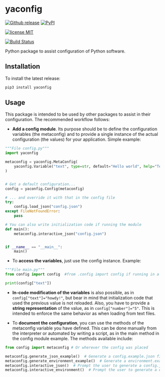 # yaconfig

[![Github release](https://img.shields.io/github/release/dih5/yaconfig.svg)](https://github.com/dih5/yaconfig/releases/latest)
[![PyPI](https://img.shields.io/pypi/v/yaconfig.svg)](https://pypi.python.org/pypi/yaconfig)

[![license MIT](https://img.shields.io/badge/license-MIT-blue.svg)](https://raw.githubusercontent.com/Dih5/yaconfig/master/LICENSE.txt)

[![Build Status](https://travis-ci.org/Dih5/yaconfig.svg?branch=master)](https://travis-ci.org/Dih5/yaconfig)

Python package to assist configuration of Python software.


## Installation
To install the latest release:
```bash
pip3 install yaconfig
```

## Usage
This package is intended to be used by other packages to assist in their configuration. The recommended workflow follows:
- **Add a config module**. Its purpose should be to define the configuration variables (the metaconfig) and to provide a
single instance of the actual configuration (the values) for your application. Simple example:
```python
"""File config.py"""
import yaconfig

metaconfig = yaconfig.MetaConfig(
    yaconfig.Variable("text", type=str, default="Hello world", help="Text to output")
)


# Get a default configuration...
config = yaconfig.Config(metaconfig)

# ... and override it with that in the config file
try:
    config.load_json("config.json")
except FileNotFoundError:
    pass

# You can also write initialization code if running the module
def main():
    metaconfig.interactive_json("config.json")


if __name__ == "__main__":
    main()

```

- To **access the variables**, just use the config instance. Example:
```python
"""File main.py"""
from config import config  #from .config import config if running in a package

print(config["text"])
```

- **In-code modification of the variables** is also possible, as in ```config["text"]="howdy!"```, but bear in mind that initialization code that used the previous value is not reloaded. Also, you have to provide a **string representation** of the value, as in ```config["number"]="5"```. This is intended to enforce the same behavior as when loading from text files.

- To **document the configuration**, you can use the methods of the metaconfig variable you have defined. This can be done
manually from the interpreter or automated by writing a script, as in the main method in the config module example. The methods available include:
```python
from config import metaconfig # Or wherever the config was placed

metaconfig.generate_json_example()  # Generate a config.example.json file
metaconfig.generate_environment_example()  # Generate a environment.example.sh file
metaconfig.interactive_json()  # Prompt the user to generate a config.json file
metaconfig.interactive_environment()  # Prompt the user to generate a environment.sh file
```
